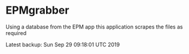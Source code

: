 # EPMgrabber
Using a database from the EPM app this application scrapes the files as required


Latest backup: Sun Sep 29 09:18:01 UTC 2019
